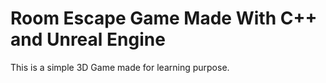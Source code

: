 # Room Escape Game Made With C++ and Unreal Engine
This is a simple 3D Game made for learning purpose.
